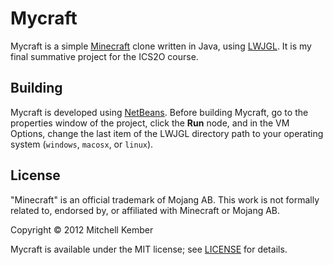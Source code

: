 Mycraft
=======

Mycraft is a simple [Minecraft][] clone written in Java, using [LWJGL][]. It is my final summative project for the ICS2O course.

[Minecraft]: http://minecraft.net
[LWJGL]: http://lwjgl.org

Building
--------
Mycraft is developed using [NetBeans][]. Before building Mycraft, go to the properties window of the project, click the **Run** node, and in the VM Options, change the last item of the LWJGL directory path to  your operating system (`windows`, `macosx`, or `linux`).

[NetBeans]: http://netbeans.org

License
-------

"Minecraft" is an official trademark of Mojang AB. This work is not formally related to, endorsed by, or affiliated with Minecraft or Mojang AB.

Copyright © 2012 Mitchell Kember

Mycraft is available under the MIT license; see [LICENSE][] for details.

[LICENSE]: https://github.com/mk12/mycraft/blob/master/LICENSE.md
